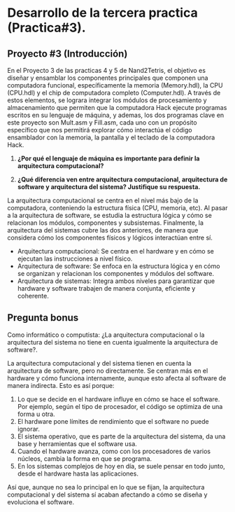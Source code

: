 # Desarrollo de la tercera practica (Practica#3).

## Proyecto #3 (Introducción)

En el Proyecto 3 de las practicas 4 y 5 de Nand2Tetris, el objetivo es diseñar y ensamblar los componentes principales que componen una computadora funcional, específicamente la memoria (Memory.hdl), la CPU (CPU.hdl) y el chip de computadora completo (Computer.hdl). A través de estos elementos, se lograra integrar los módulos de procesamiento y almacenamiento que permiten que la computadora Hack ejecute programas escritos en su lenguaje de máquina, y ademas, los dos programas clave en este proyecto son Mult.asm y Fill.asm, cada uno con un propósito específico que nos permitirá explorar cómo interactúa el código ensamblador con la memoria, la pantalla y el teclado de la computadora Hack.


1. **¿Por qué el lenguaje de máquina es importante para definir la arquitectura computacional?**

2. **¿Qué diferencia ven entre arquitectura computacional, arquitectura de software y arquitectura del sistema? Justifique su respuesta.**

La arquitectura computacional se centra en el nivel más bajo de la computadora, conteniendo la estructura física (CPU, memoria, etc). Al pasar a la arquitectura de software, se estudia la 
estructura lógica y cómo se relacionan los módulos, componentes y subsistemas. Finalmente, la arquitectura del sistemas cubre las dos anteriores, de manera que considera cómo los componentes 
físicos y lógicos interactúan entre sí.

- Arquitectura computacional: Se centra en el hardware y en cómo se ejecutan las instrucciones a nivel físico.
- Arquitectura de software: Se enfoca en la estructura lógica y en cómo se organizan y relacionan los componentes y módulos del software.
- Arquitectura de sistemas: Integra ambos niveles para garantizar que hardware y software trabajen de manera conjunta, eficiente y coherente.


## Pregunta bonus
Como informático o computista: ¿La arquitectura computacional o la arquitectura del sistema no tiene en cuenta igualmente la arquitectura de software?.

 La arquitectura computacional y del sistema tienen en cuenta la arquitectura de software, pero no directamente. Se centran más en el hardware y cómo funciona internamente, aunque esto afecta al software de manera indirecta. Esto es así porque:

 1) Lo que se decide en el hardware influye en cómo se hace el software. Por ejemplo, según el tipo de procesador, el código se optimiza de una forma u otra.
 2) El hardware pone límites de rendimiento que el software no puede ignorar.
 3) El sistema operativo, que es parte de la arquitectura del sistema, da una base y herramientas que el software usa.
 4) Cuando el hardware avanza, como con los procesadores de varios núcleos, cambia la forma en que se programa.
 5) En los sistemas complejos de hoy en día, se suele pensar en todo junto, desde el hardware hasta las aplicaciones.

Así que, aunque no sea lo principal en lo que se fijan, la arquitectura computacional y del sistema sí acaban afectando a cómo se diseña y evoluciona el software.
